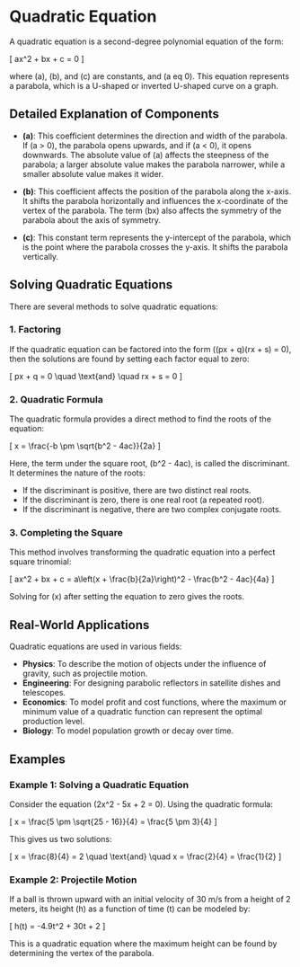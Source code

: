 # Quadratic Equation

A quadratic equation is a second-degree polynomial equation of the form:

\[
ax^2 + bx + c = 0
\]

where \(a\), \(b\), and \(c\) are constants, and \(a 
eq 0\). This equation represents a parabola, which is a U-shaped or inverted U-shaped curve on a graph.

## Detailed Explanation of Components

- **\(a\)**: This coefficient determines the direction and width of the parabola. If \(a > 0\), the parabola opens upwards, and if \(a < 0\), it opens downwards. The absolute value of \(a\) affects the steepness of the parabola; a larger absolute value makes the parabola narrower, while a smaller absolute value makes it wider.

- **\(b\)**: This coefficient affects the position of the parabola along the x-axis. It shifts the parabola horizontally and influences the x-coordinate of the vertex of the parabola. The term \(bx\) also affects the symmetry of the parabola about the axis of symmetry.

- **\(c\)**: This constant term represents the y-intercept of the parabola, which is the point where the parabola crosses the y-axis. It shifts the parabola vertically.

## Solving Quadratic Equations

There are several methods to solve quadratic equations:

### 1. **Factoring**

If the quadratic equation can be factored into the form \((px + q)(rx + s) = 0\), then the solutions are found by setting each factor equal to zero:

\[
px + q = 0 \quad \text{and} \quad rx + s = 0
\]

### 2. **Quadratic Formula**

The quadratic formula provides a direct method to find the roots of the equation:

\[
x = \frac{-b \pm \sqrt{b^2 - 4ac}}{2a}
\]

Here, the term under the square root, \(b^2 - 4ac\), is called the discriminant. It determines the nature of the roots:

- If the discriminant is positive, there are two distinct real roots.
- If the discriminant is zero, there is one real root (a repeated root).
- If the discriminant is negative, there are two complex conjugate roots.

### 3. **Completing the Square**

This method involves transforming the quadratic equation into a perfect square trinomial:

\[
ax^2 + bx + c = a\left(x + \frac{b}{2a}\right)^2 - \frac{b^2 - 4ac}{4a}
\]

Solving for \(x\) after setting the equation to zero gives the roots.

## Real-World Applications

Quadratic equations are used in various fields:

- **Physics**: To describe the motion of objects under the influence of gravity, such as projectile motion.
- **Engineering**: For designing parabolic reflectors in satellite dishes and telescopes.
- **Economics**: To model profit and cost functions, where the maximum or minimum value of a quadratic function can represent the optimal production level.
- **Biology**: To model population growth or decay over time.

## Examples

### Example 1: Solving a Quadratic Equation

Consider the equation \(2x^2 - 5x + 2 = 0\). Using the quadratic formula:

\[
x = \frac{5 \pm \sqrt{25 - 16}}{4} = \frac{5 \pm 3}{4}
\]

This gives us two solutions:

\[
x = \frac{8}{4} = 2 \quad \text{and} \quad x = \frac{2}{4} = \frac{1}{2}
\]

### Example 2: Projectile Motion

If a ball is thrown upward with an initial velocity of 30 m/s from a height of 2 meters, its height \(h\) as a function of time \(t\) can be modeled by:

\[
h(t) = -4.9t^2 + 30t + 2
\]

This is a quadratic equation where the maximum height can be found by determining the vertex of the parabola.

